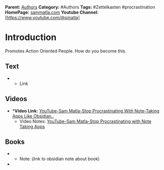 **Parent:**   [Authors](./Authors.md)
**Category:** #Authors
**Tags:**  #Zettelkasten #procrastination 
**HomePage:** [sammatla.com](https://www.sammatla.com)
**Youtube Channel:** [https://www.youtube.com/@smatla]
# Introduction 
Promotes Action Oriented People.  How do you become this. 

## Text
* * Link 

## Videos 
* ***Video Link:**  [YouTube-Sam Matla-Stop Procrastinating With Note-Taking Apps Like Obsidian..](https://www.youtube.com/watch?v=baKCC2uTbRc)
	* Video Notes:  [YouTube-Sam Matla-Stop Procrastinating with Note Taking Apps](./Video-Sam%20Matla-Stop%20Procrastinating%20With%20Note%20Taking%20Apps.md) 


## Books
 *  * Note:  (link to obsidian note about book)
 * 